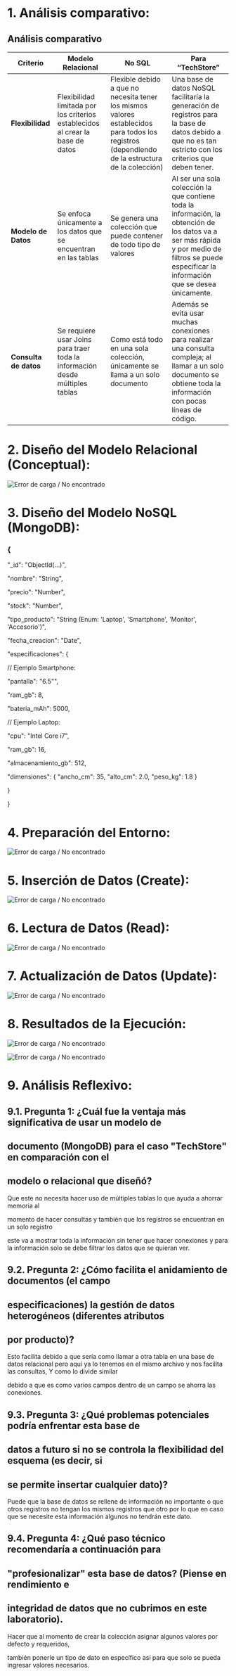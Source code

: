 # 1. Análisis comparativo:

## Análisis comparativo

| **Criterio** | **Modelo Relacional** | **No SQL** | **Para “TechStore”** |
|---------------|------------------------|-------------|------------------------|
| **Flexibilidad** | Flexibilidad limitada por los criterios establecidos al crear la base de datos | Flexible debido a que no necesita tener los mismos valores establecidos para todos los registros (dependiendo de la estructura de la colección) | Una base de datos NoSQL facilitaría la generación de registros para la base de datos debido a que no es tan estricto con los criterios que deben tener. |
| **Modelo de Datos** | Se enfoca únicamente a los datos que se encuentran en las tablas | Se genera una colección que puede contener de todo tipo de valores | Al ser una sola colección la que contiene toda la información, la obtención de los datos va a ser más rápida y por medio de filtros se puede especificar la información que se desea únicamente. |
| **Consulta de datos** | Se requiere usar Joins para traer toda la información desde múltiples tablas | Como está todo en una sola colección, únicamente se llama a un solo documento | Además se evita usar muchas conexiones para realizar una consulta compleja; al llamar a un solo documento se obtiene toda la información con pocas líneas de código. |


# 2. Diseño del Modelo Relacional (Conceptual):

![Error de carga / No encontrado](/img/drawio.png)

# 3. Diseño del Modelo NoSQL (MongoDB):

### {

"_id": "ObjectId(...)",

"nombre": "String",

"precio": "Number",

"stock": "Number",

"tipo_producto": "String (Enum: 'Laptop', 'Smartphone', 'Monitor', 'Accesorio')",

"fecha_creacion": "Date",

"especificaciones": {

// Ejemplo Smartphone:

"pantalla": "6.5\"",


"ram_gb": 8,

"bateria_mAh": 5000,

// Ejemplo Laptop:

"cpu": "Intel Core i7",

"ram_gb": 16,

"almacenamiento_gb": 512,

"dimensiones": { "ancho_cm": 35, "alto_cm": 2.0, "peso_kg": 1.8 }

}

}

# 4. Preparación del Entorno:

![Error de carga / No encontrado](/img/1.PNG)

# 5. Inserción de Datos (Create):

![Error de carga / No encontrado](/img/2.png)

# 6. Lectura de Datos (Read):

![Error de carga / No encontrado](/img/3.png)

# 7. Actualización de Datos (Update):

![Error de carga / No encontrado](/img/4.png)

# 8. Resultados de la Ejecución:

![Error de carga / No encontrado](/img/5.png)

![Error de carga / No encontrado](/img/6.png)

# 9. Análisis Reflexivo:

## 9.1. Pregunta 1: ¿Cuál fue la ventaja más significativa de usar un modelo de

## documento (MongoDB) para el caso "TechStore" en comparación con el

## modelo o relacional que diseñó?

Que este no necesita hacer uso de múltiples tablas lo que ayuda a ahorrar memoria al

momento de hacer consultas y también que los registros se encuentran en un solo registro

este va a mostrar toda la información sin tener que hacer conexiones y para la información
solo se debe filtrar los datos que se quieran ver.


## 9.2. Pregunta 2: ¿Cómo facilita el anidamiento de documentos (el campo

## especificaciones) la gestión de datos heterogéneos (diferentes atributos

## por producto)?

Esto facilita debido a que sería como llamar a otra tabla en una base de datos relacional pero
aquí ya lo tenemos en el mismo archivo y nos facilita las consultas, Y como lo divide similar

debido a que es como varios campos dentro de un campo se ahorra las conexiones.

## 9.3. Pregunta 3: ¿Qué problemas potenciales podría enfrentar esta base de

## datos a futuro si no se controla la flexibilidad del esquema (es decir, si

## se permite insertar cualquier dato)?

Puede que la base de datos se rellene de información no importante o que otros registros no
tengan los mismos registros que otro por lo que en caso que se necesite esta información
algunos no tendrán este dato.

## 9.4. Pregunta 4: ¿Qué paso técnico recomendaría a continuación para

## "profesionalizar" esta base de datos? (Piense en rendimiento e

## integridad de datos que no cubrimos en este laboratorio).

Hacer que al momento de crear la colección asignar algunos valores por defecto y requeridos,

también ponerle un tipo de dato en específico así para que solo se pueda ingresar valores
necesarios.



